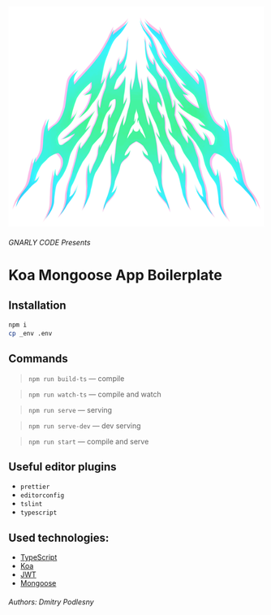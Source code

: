 <p align="center"><img src="https://github.com/gnarlycode/gnarly-assets/blob/master/gnarly-logo-600.png?raw=true" /></p>


###### _GNARLY CODE_ Presents

# Koa Mongoose App Boilerplate

## Installation

```sh
npm i
cp _env .env
```

## Commands

> `npm run build-ts` — compile

> `npm run watch-ts` — compile and watch

> `npm run serve` — serving

> `npm run serve-dev` — dev serving

> `npm run start` — compile and serve

## Useful editor plugins

* `prettier`
* `editorconfig`
* `tslint`
* `typescript`

## Used technologies:

* [TypeScript](https://www.typescriptlang.org)
* [Koa](http://koajs.com/)
* [JWT](https://jwt.io/)
* [Mongoose](http://mongoosejs.com/)

###### Authors: Dmitry Podlesny
